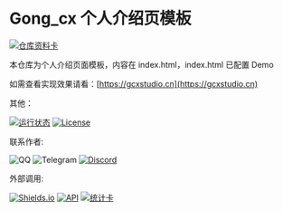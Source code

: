 # Gong_cx 个人介绍页模板
[![仓库资料卡](https://github-readme-stats.vercel.app/api/pin/?username=GBCLStudio&repo=introduction-page&theme=vue&show_owner=true)](https://github.com/GBCLStudio/introduction-page)

本仓库为个人介绍页面模板，内容在 index.html，index.html 已配置 Demo

如需查看实现效果请看：[https://gcxstudio.cn](https://gcxstudio.cn)

其他：

   [![运行状态](https://img.shields.io/website?down_color=red&labelColor=blue&down_message=Offline%20%7C%20%E4%B8%8B%E7%BA%BF&label=DEMO%20%E6%BC%94%E7%A4%BA%E9%A1%B5%E8%BF%90%E8%A1%8C%E7%8A%B6%E6%80%81&style=for-the-badge&up_color=green&up_message=Online%20%7C%20%E5%9C%A8%E7%BA%BF&url=https%3A%2F%2Fgcxstudio.cn)](https://gcxstudio.cn)   [![License](https://img.shields.io/github/license/GBCLStudio/introduction-page?color=orange&labelColor=blue&label=%E6%88%91%E4%BB%AC%E6%AD%A3%E5%9C%A8%E4%BD%BF%E7%94%A8&logo=GNU&style=for-the-badge)](https://www.gnu.org/licenses/gpl-3.0.html)

联系作者:

   ![QQ](https://img.shields.io/static/v1?label=%E8%85%BE%E8%AE%AF%20QQ&message=3175992523&color=orange&style=for-the-badge&labelColor=blue&logoColor=black&logo=Tencent%20QQ)   ![Telegram](https://img.shields.io/static/v1?label=Telegram&message=@Gong_cx&color=blue&style=for-the-badge&labelColor=green&logo=telegram)   [![Discord](https://img.shields.io/discord/879563083616489502?label=Discord%20%E6%9C%8D%E5%8A%A1%E5%99%A8&logo=discord&style=for-the-badge)](https://discord.com/channels/879563083616489502/)

外部调用:

   [![Shields.io](https://img.shields.io/static/v1?label=%E5%B0%8F%E5%8D%A1%E7%89%87&message=Shields.io&color=orange&labelColor=&style=for-the-badge&logo=Shields.io)](https://shields.io/)   [![API](https://img.shields.io/static/v1?label=%E4%BF%A1%E6%81%AF%E8%8E%B7%E5%8F%96%20API&message=Substats&color=orange&labelColor=&style=for-the-badge&logo=FastAPI&logoColor=brightgreen)](https://substats.spencerwoo.com/api.html)   [![统计卡](https://img.shields.io/static/v1?label=Github%20%E4%BF%A1%E6%81%AF%E7%BB%9F%E8%AE%A1%E5%8D%A1&message=GitHub%20Readme%20Stats&color=orange&labelColor=&style=for-the-badge&logo=Github)](https://github.com/anuraghazra/github-readme-stats)
